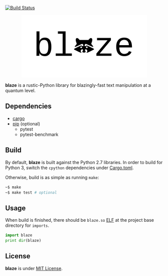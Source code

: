 [![Build Status](https://travis-ci.org/initbar/blaze.svg?branch=master)](https://travis-ci.org/initbar/blaze)
<p align="center">
  <img src="./docs/images/logo.png">
</p>

**blaze** is a rustic-Python library for blazingly-fast text manipulation at a quantum level.

## Dependencies

- [cargo](https://github.com/rust-lang/cargo)
- [pip](https://github.com/pypa/pip) (optional)
  - pytest
  - pytest-benchmark

## Build

By default, **blaze** is built against the Python 2.7 libraries. In order to build for Python 3, switch the `cpython` dependencies under [Cargo.toml](https://github.com/initbar/blaze/blob/master/src/Cargo.toml).

Otherwise, build is as simple as running `make`:

```bash
~$ make
~$ make test # optional
```

## Usage

When build is finished, there should be `blaze.so` [ELF](https://en.wikipedia.org/wiki/Executable_and_Linkable_Format) at the project base directory for `imports`.

```python
import blaze
print dir(blaze)
```

## License

**blaze** is under [MIT License](./LICENSE.md).
